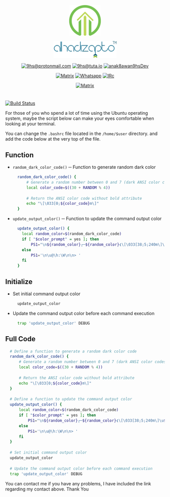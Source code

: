 <p align="center">
  <a><img src="https://github.com/hadymaggot/-.github/blob/main/icon.png" width="100" alt="Ahadizapto Logo"></a>
</p>

<p align="center">
  <a href="https://9hs.my.id" target="_blank"><img src="https://github.com/hadymaggot/-.github/blob/main/ahadizapto.png" width="200" alt="Laravel Logo"></a>
</p>

<p align="center">
  <a href="mailto:9hs@protonmail.com" target="_blank"><img src="https://img.shields.io/badge/ProtonMail-8B89CC?style=for-the-badge&logo=protonmail&logoColor=white" alt="9hs@protonmail.com"></a>
  <a href="mailto:9hs@tuta.io" target="_blank"><img src="https://img.shields.io/badge/Tutanota-840010?style=for-the-badge&logo=Tutanota&logoColor=white" alt="9hs@tuta.io"></a>
  <a href="https://t.me/anak8awan9hsDev" target="_blank"><img src="https://img.shields.io/badge/Telegram-2CA5E0?style=for-the-badge&logo=telegram&logoColor=white" alt="anak8awan9hsDev"></a>
</p>
<p align="center">
  <a href="https://matrix.to/#/@9hs:Amatrix.org" target="_blank"><img src="https://img.shields.io/badge/Matrix-9hs-white?logo=matrix" alt="Matrix"></a>
  <a href="https://wa.me/message/ZWXNSOSECGUPF1" target="_blank"><img src="https://img.shields.io/badge/Whatsapp-Ahadizapto-green?logo=whatsapp" alt="Whatsapp"></a>
  <a href="https://webchat.oftc.net/?nick=&channels=%23ahadizapto&uio=d4" target="_blank"><img src="https://img.shields.io/badge/webIRC-9hs-magenta?logo=liberadotchat" alt="IRc"></a>
</p>

<p align="center">
  <a href="https://9hs.my.id" target="_blank"><img src="https://img.shields.io/uptimerobot/status/m794105541-bb4b4597366a83b26863f084?label=VPS&logo=docker" alt="Matrix"></a>
</p>

#

<a href="https://ubuntu.org" target="_blank"><img src="https://img.shields.io/badge/Ubuntu-E95420?style=for-the-badge&logo=ubuntu&logoColor=white" alt="Build Status"></a>

For those of you who spend a lot of time using the Ubuntu operating system, maybe the script below can make your eyes comfortable when looking at your terminal.

You can change the `.bashrc` file located in the `/home/$user` directory. and add the code below at the very top of the file.

## Function
- `random_dark_color_code()` ─ Function to generate random dark color
  ```bash
    random_dark_color_code() {
        # Generate a random number between 0 and 7 (dark ANSI color codes)
        local color_code=$((30 + RANDOM % 4))
        
        # Return the ANSI color code without bold attribute
        echo "\[\033[0;${color_code}m\]"
    }
  ```

- `update_output_color()` ─ Function to update the command output color
  ```bash
    update_output_color() {
      local random_color=$(random_dark_color_code)
      if [ "$color_prompt" = yes ]; then
          PS1="\n${random_color}┌─${random_color}❮\[\033[38;5;240m\]\u${random_color}@\[\033[2;34m\]\h${random_color}❯─≪ \[\033[38;5;64m\]\W${random_color}$(git branch --show-current 2>/dev/null | sed "s/^/  /") ≫──● \n${random_color}└─\[\033[2;37m\]${random_color}► "
      else
          PS1='\n\u@\h:\W\n\n> '
      fi
    }
  ```

## Initialize
- Set initial command output color
  ```bash
    update_output_color
  ```
  
- Update the command output color before each command execution
  ```bash
    trap 'update_output_color' DEBUG
  ```

## Full Code
```bash
  # Define a function to generate a random dark color code
  random_dark_color_code() {
      # Generate a random number between 0 and 7 (dark ANSI color codes)
      local color_code=$((30 + RANDOM % 4))
      
      # Return the ANSI color code without bold attribute
      echo "\[\033[0;${color_code}m\]"
  }
  
  # Define a function to update the command output color
  update_output_color() {
      local random_color=$(random_dark_color_code)
      if [ "$color_prompt" = yes ]; then
          PS1="\n${random_color}┌─${random_color}❮\[\033[38;5;240m\]\u${random_color}@\[\033[2;34m\]\h${random_color}❯─≪ \[\033[38;5;64m\]\W${random_color}$(git branch --show-current 2>/dev/null | sed "s/^/  /") ≫──● \n${random_color}└─\[\033[2;37m\]${random_color}► "
      else
          PS1='\n\u@\h:\W\n\n> '
      fi
  }
  
  # Set initial command output color
  update_output_color
  
  # Update the command output color before each command execution
  trap 'update_output_color' DEBUG
```

You can contact me if you have any problems, I have included the link regarding my contact above. Thank You
